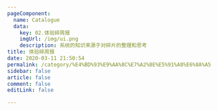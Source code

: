 ```yaml
---
pageComponent: 
  name: Catalogue
  data: 
    key: 02.体验碎周报
    imgUrl: /img/ui.png
    description: 系统的知识来源于对碎片的整理和思考
title: 体验碎周报
date: 2020-03-11 21:50:54
permalink: /category/%E4%BD%93%E9%AA%8C%E7%A2%8E%E5%91%A8%E6%8A%A5
sidebar: false
article: false
comment: false
editLink: false

---
```


